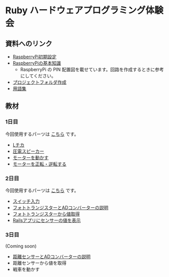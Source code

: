 # Ruby ハードウェアプログラミング体験会

## 資料へのリンク

* [RaspberryPi初期設定](RaspberryPi初期設定.md)
* [RaspberryPiの基本知識](RaspberryPiの基本知識.md)
  * RaspberryPi の PIN 配置図を載せています。回路を作成するときに参考にしてください。
* [プロジェクトフォルダ作成](プロジェクトフォルダ作成.md)
* [用語集](用語集.md)

## 教材

### 1日目

今回使用するパーツは [こちら](1日目パーツ.md) です。

* [Lチカ](Lチカ.md)
* [圧電スピーカー](圧電スピーカー.md)
* [モーターを動かす](モーターを動かす.md)
* [モーターを正転・逆転する](モーターを正転・逆転する.md)

### 2日目

今回使用するパーツは [こちら](2日目パーツ.md) です。

* [スイッチ入力](スイッチ入力.md)
* [フォトトランジスターとADコンバーターの説明](フォトトランジスターとADコンバーターの説明.md)
* [フォトトランジスターから値取得](フォトトランジスターから値取得.md)
* [Railsアプリにセンサーの値を表示](Railsアプリにセンサーの値を表示.md)

### 3日目

(Coming soon)

* [距離センサーとADコンバーターの説明](距離センサーとADコンバーターの説明.md)
* 距離センサーから値を取得
* 戦車を動かす
